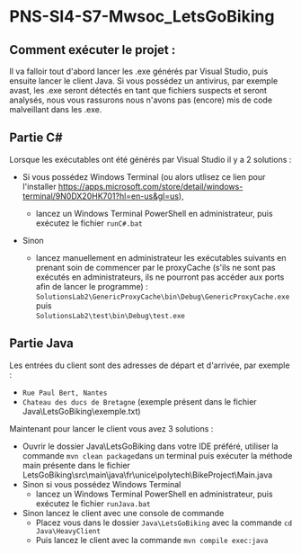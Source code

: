 # PNS-SI4-S7-Mwsoc_LetsGoBiking

## Comment exécuter le projet :

Il va falloir tout d'abord lancer les .exe générés par Visual Studio, puis ensuite lancer le client Java.
Si vous possédez un antivirus, par exemple avast, les .exe seront détectés en tant que fichiers suspects et seront analysés, nous vous rassurons nous n'avons pas (encore) mis de code malveillant dans les .exe.

## Partie C#

Lorsque les exécutables ont été générés par Visual Studio il y a 2 solutions :

- Si vous possédez Windows Terminal (ou alors utlisez ce lien pour l'installer https://apps.microsoft.com/store/detail/windows-terminal/9N0DX20HK701?hl=en-us&gl=us),
	- lancez un Windows Terminal PowerShell en administrateur, puis exécutez le fichier ```runC#.bat```

- Sinon  
	- lancez manuellement en administrateur les exécutables suivants en prenant soin de commencer par le proxyCache (s'ils ne sont pas exécutés en administrateurs, ils ne pourront pas accéder aux ports afin de lancer le programme) :        
			```SolutionsLab2\GenericProxyCache\bin\Debug\GenericProxyCache.exe```           
			puis            
			```SolutionsLab2\test\bin\Debug\test.exe```

## Partie Java

Les entrées du client sont des adresses de départ et d'arrivée, par exemple :
- ```Rue Paul Bert, Nantes```
- ```Chateau des ducs de Bretagne```
(exemple présent dans le fichier Java\LetsGoBiking\exemple.txt)

Maintenant pour lancer le client vous avez 3 solutions :
- Ouvrir le dossier Java\LetsGoBiking dans votre IDE préféré, utiliser la commande ```mvn clean package```dans un terminal puis exécuter la méthode main présente dans le fichier LetsGoBiking\src\main\java\fr\unice\polytech\BikeProject\Main.java
- Sinon si vous possédez Windows Terminal
	- lancez un Windows Terminal PowerShell en administrateur, puis exécutez le fichier ```runJava.bat```
- Sinon lancez le client avec une console de commande
	- Placez vous dans le dossier ```Java\LetsGoBiking``` avec la commande ```cd Java\HeavyClient```
	- Puis lancez le client avec la commande ```mvn compile exec:java```
